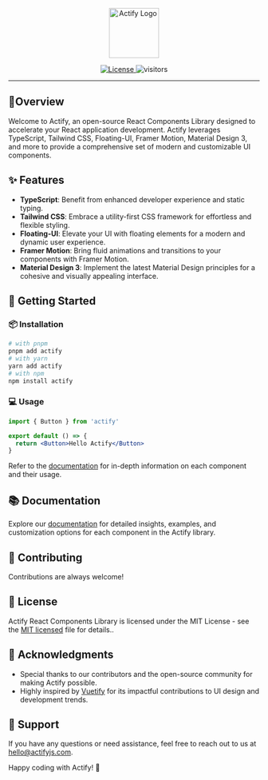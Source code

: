 <p align="center">
  <a href="https://actifyjs.com">
    <img alt="Actify Logo" width="100" src="https://actifyjs.com/actify.svg">
  </a>
</p>

<p align="center">
  <a href="https://github.com/actifyjs/actify/blob/master/LICENSE.md">
    <img src="https://badgen.net/github/license/actifyjs/actify?color=green" alt="License">
  </a>
  <img src="https://visitor-badge.laobi.icu/badge?page_id=actifyjs.actify" alt="visitors" />
</p>

---

## 🌟Overview

Welcome to Actify, an open-source React Components Library designed to accelerate your React application development. Actify leverages TypeScript, Tailwind CSS, Floating-UI, Framer Motion, Material Design 3, and more to provide a comprehensive set of modern and customizable UI components.

## ✨ Features

- **TypeScript**: Benefit from enhanced developer experience and static typing.
- **Tailwind CSS**: Embrace a utility-first CSS framework for effortless and flexible styling.
- **Floating-UI**: Elevate your UI with floating elements for a modern and dynamic user experience.
- **Framer Motion**: Bring fluid animations and transitions to your components with Framer Motion.
- **Material Design 3**: Implement the latest Material Design principles for a cohesive and visually appealing interface.

## 🚀 Getting Started

### 📦 Installation

```bash
# with pnpm
pnpm add actify
# with yarn
yarn add actify
# with npm
npm install actify
```

### 💻 Usage

```jsx
import { Button } from 'actify'

export default () => {
  return <Button>Hello Actify</Button>
}
```

Refer to the [documentation](https://actifyjs.com/getting-started/installation) for in-depth information on each component and their usage.

## 📚 Documentation

Explore our [documentation](https://actifyjs.com/getting-started/installation) for detailed insights, examples, and customization options for each component in the Actify library.

## 🤝 Contributing

Contributions are always welcome!

## 📜 License

Actify React Components Library is licensed under the MIT License - see the [MIT licensed](./LICENSE.md) file for details..

## 🙏 Acknowledgments

- Special thanks to our contributors and the open-source community for making Actify possible.
- Highly inspired by [Vuetify](https://vuetifyjs.com) for its impactful contributions to UI design and development trends.

## 📧 Support

If you have any questions or need assistance, feel free to reach out to us at [hello@actifyjs.com](mailto:hello@actifyjs.com).

Happy coding with Actify! 🚀
